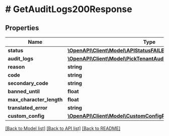 # # GetAuditLogs200Response

## Properties

Name | Type | Description | Notes
------------ | ------------- | ------------- | -------------
**status** | [**\OpenAPI\Client\Model\APIStatusFAILED**](APIStatusFAILED.md) |  |
**audit_logs** | [**\OpenAPI\Client\Model\PickTenantAuditLogTenantAuditLogKeys[]**](PickTenantAuditLogTenantAuditLogKeys.md) |  |
**reason** | **string** |  |
**code** | **string** |  |
**secondary_code** | **string** |  | [optional]
**banned_until** | **float** |  | [optional]
**max_character_length** | **float** |  | [optional]
**translated_error** | **string** |  | [optional]
**custom_config** | [**\OpenAPI\Client\Model\CustomConfigParameters**](CustomConfigParameters.md) |  | [optional]

[[Back to Model list]](../../README.md#models) [[Back to API list]](../../README.md#endpoints) [[Back to README]](../../README.md)
